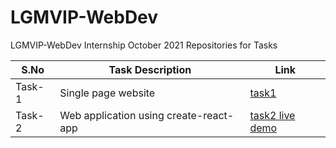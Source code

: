 # LGMVIP-WebDev
LGMVIP-WebDev Internship October 2021 Repositories for Tasks 

| S.No | Task Description | Link | 
|------|--------------|------|
|Task-1|Single page website|[task1](https://github.com/himanshuchandola/LGMVIP-WebDev/tree/main/Task%201)|
|Task-2|Web application using create-react-app| [task2 live demo](https://lgmvip-webdev-task2-reactapp.netlify.app/)